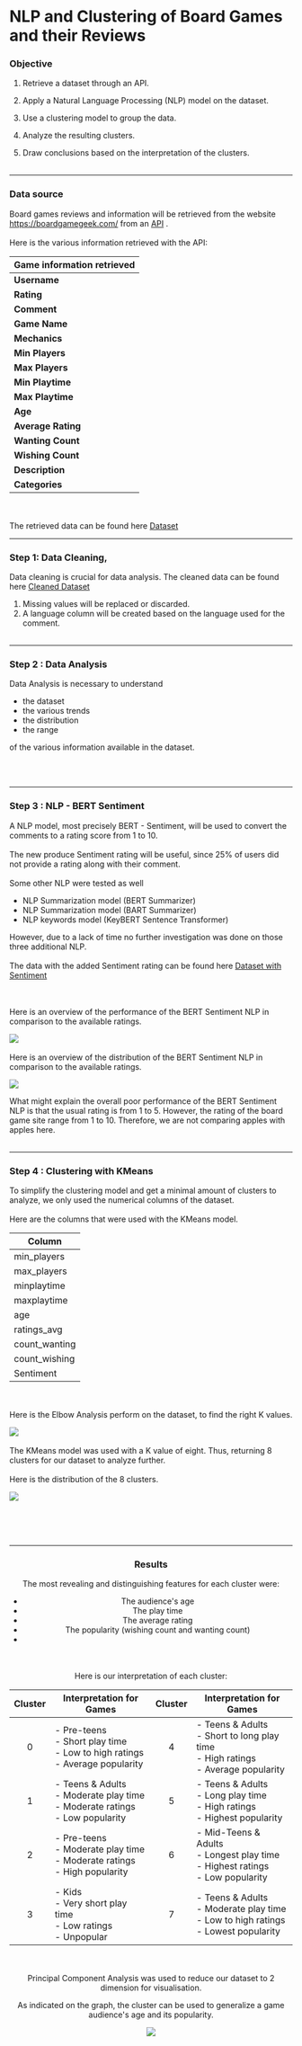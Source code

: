 # NLP and Clustering of Board Games and their Reviews 

### Objective

1. Retrieve a dataset through an API.

2. Apply a Natural Language Processing (NLP) model on the dataset.

3. Use a clustering model to group the data.

4. Analyze the resulting clusters.

5. Draw conclusions based on the interpretation of the clusters.
</br></br>
---
### Data source

Board games reviews and information will be retrieved from the website https://boardgamegeek.com/ from an [API](https://boardgamegeek.com/xmlapi) .
</br></br>
Here is the various information retrieved with the API:

| Game information retrieved      | 
|---------------|
| **Username** |
| **Rating** |
| **Comment**|
| **Game Name** | 
| **Mechanics** | 
| **Min Players** | 
| **Max Players** | 
| **Min Playtime** | 
| **Max Playtime** | 
| **Age** | 
| **Average Rating** | 
| **Wanting Count** | 
| **Wishing Count** | 
| **Description** | 
| **Categories** | 

</br></br>
The retrieved data can be found here [Dataset](data/games_comments.csv)

---
### Step 1: Data Cleaning,

Data cleaning is crucial for data analysis. The cleaned data can be found here [Cleaned Dataset](data/games_comments_clean.csv)

1. Missing values will be replaced or discarded.
2. A language column will be created based on the language used for the comment.
</br></br>

---
### Step 2 : Data Analysis

Data Analysis is necessary to understand 
   - the dataset
   - the various trends
   - the distribution
   - the range
     
of the various information available in the dataset.

</br></br>

---
### Step 3 : NLP - BERT Sentiment

A NLP model, most precisely BERT - Sentiment, will be used to convert the comments to a rating score from 1 to 10.
</br></br>
The new produce Sentiment rating will be useful, since 25% of users did not provide a rating along with their comment.
</br></br>
Some other NLP were tested as well
  - NLP Summarization model (BERT Summarizer)
  - NLP Summarization model (BART Summarizer)
  - NLP keywords model (KeyBERT Sentence Transformer)

However, due to a lack of time no further investigation was done on those three additional NLP.
</br></br>
The data with the added Sentiment rating can be found here [Dataset with Sentiment](data/games_comments_sentiment_summarized.csv) 

</br></br>
Here is an overview of the performance of the BERT Sentiment NLP in comparison to the available ratings.

![](graph/Class_report.png)
</br></br>
Here is an overview of the distribution of the BERT Sentiment NLP in comparison to the available ratings.

![](graph/SentimentvsRating.png)

What might explain the overall poor performance of the BERT Sentiment NLP is that the usual rating is from 1 to 5. However, the rating of the board game site range from 1 to 10. Therefore, we are not comparing apples with apples here.
</br></br>

---
### Step 4 : Clustering with KMeans

To simplify the clustering model and get a minimal amount of clusters to analyze, we only used the numerical columns of the dataset.
</br></br>
Here are the columns that were used with the KMeans model.

| Column       |
|--------------- |
| min_players    |
| max_players    |
| minplaytime    |
| maxplaytime    |
| age            |
| ratings_avg    |
| count_wanting  |
| count_wishing  |
| Sentiment      |

</br></br>
Here is the Elbow Analysis perform on the dataset, to find the right K values. 

![](graph/ElbowKmeans.png)
</br></br>
The KMeans model was used with a K value of eight. Thus, returning 8 clusters for our dataset to analyze further. 
</br></br>
Here is the distribution of the 8 clusters.

![](graph/Distribution_Cluster.png)


</br></br></br>
<center>

---
### Results

The most revealing and distinguishing features for each cluster were:

  - The audience's age
  - The play time
  - The average rating
  - The popularity (wishing count and wanting count)
  - 
</br></br>
Here is our interpretation of each cluster:

| Cluster | Interpretation for Games| Cluster | Interpretation for Games|
| :---------: |----------------| :---------: |----------------|
| 0       | - Pre-teens</br>- Short play time</br>- Low to high ratings</br>- Average popularity               | 4       | - Teens & Adults</br>- Short to long play time</br>- High ratings</br>- Average popularity                |
| 1       | - Teens & Adults </br>- Moderate play time</br>- Moderate ratings</br>- Low popularity                | 5       | - Teens & Adults</br>- Long play time</br>- High ratings</br>- Highest popularity                 |
| 2       | - Pre-teens</br>- Moderate play time</br>- Moderate ratings</br>- High popularity                | 6       | - Mid-Teens & Adults</br>- Longest play time</br>- Highest ratings</br>- Low popularity                |
| 3       | - Kids</br>- Very short play time</br>- Low ratings</br>- Unpopular                | 7       | - Teens & Adults</br>- Moderate play time</br>- Low to high ratings</br>- Lowest popularity                |

</br></br>
Principal Component Analysis was used to reduce our dataset to 2 dimension for visualisation.

As indicated on the graph, the cluster can be used to generalize a game audience's age and its popularity.

![](graph/PCA_2d_comments.png)


</br></br>






    





